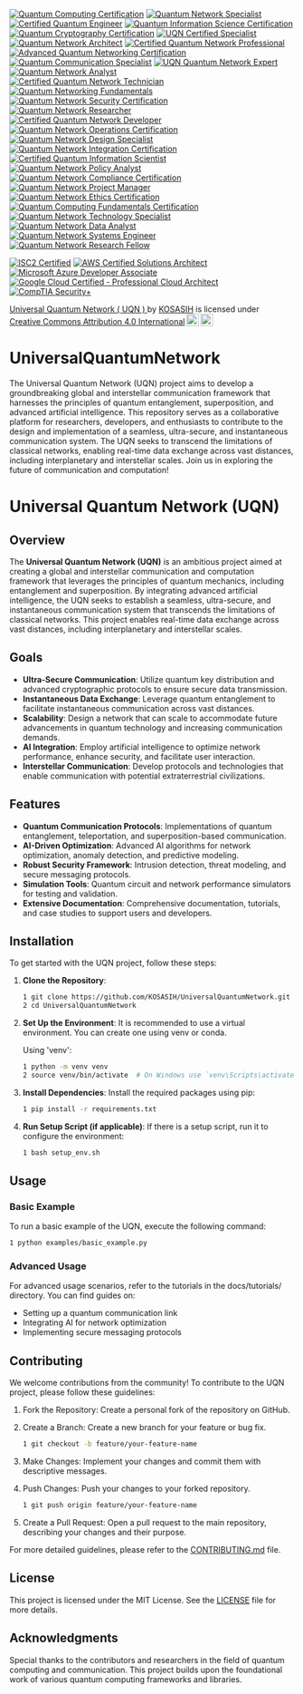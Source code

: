 [![Quantum Computing Certification](https://img.shields.io/badge/Quantum%20Computing%20Certification-International%20Quantum%20Association-blue.svg)]( https://www.quantumassociation.org/certification)
[![Quantum Network Specialist](https://img.shields.io/badge/Quantum%20Network%20Specialist-Quantum%20Network%20Institute-orange.svg)](https://www.quantumnetworkinstitute.org/certification)
[![Certified Quantum Engineer](https://img.shields.io/badge/Certified%20Quantum%20Engineer-Quantum%20Engineering%20Society-brightgreen.svg)](https://www.quantumengineeringsociety.org/certification)
[![Quantum Information Science Certification](https://img.shields.io/badge/Quantum%20Information%20Science%20Certification-Global%20Quantum%20Institute-red.svg)](https://www.globalquantuminstitute.org/certification)
[![Quantum Cryptography Certification](https://img.shields.io/badge/Quantum%20Cryptography%20Certification-Quantum%20Cryptography%20Council-purple.svg)](https://www.quantumcryptographycouncil.org/certification)
[![UQN Certified Specialist](https://img.shields.io/badge/UQN%20Certified%20Specialist-Universal%20Quantum%20Network%20Certification-blue.svg)](https://www.uqn.org/certification)
[![Quantum Network Architect](https://img.shields.io/badge/Quantum%20Network%20Architect-Quantum%20Network%20Certification%20Board-orange.svg)](https://www.qncb.org/certification)
[![Certified Quantum Network Professional](https://img.shields.io/badge/Certified%20Quantum%20Network%20Professional-International%20Quantum%20Network%20Association-brightgreen.svg)](https://www.iqna.org/certification)
[![Advanced Quantum Networking Certification](https://img.shields.io/badge/Advanced%20Quantum%20Networking%20Certification-Quantum%20Networking%20Institute-red.svg)](https://www.qni.org/certification)
[![Quantum Communication Specialist](https://img.shields.io/badge/Quantum%20Communication%20Specialist-Quantum%20Communication%20Society-purple.svg)](https://www.qcs.org/certification)
[![UQN Quantum Network Expert](https://img.shields.io/badge/UQN%20Quantum%20Network%20Expert-Universal%20Quantum%20Network-blue.svg )](https://www.uqn.org/expert-certification)  
[![Quantum Network Analyst](https://img.shields.io/badge/Quantum%20Network%20Analyst-Quantum%20Analysis%20Institute-orange.svg)](https://www.qai.org/certification)  
[![Certified Quantum Network Technician](https://img.shields.io/badge/Certified%20Quantum%20Network%20Technician-International%20Quantum%20Technicians%20Association-brightgreen.svg)](https://www.iqta.org/certification)  
[![Quantum Networking Fundamentals](https://img.shields.io/badge/Quantum%20Networking%20Fundamentals-Quantum%20Fundamentals%20Institute-red.svg)](https://www.qfi.org/certification)  
[![Quantum Network Security Certification](https://img.shields.io/badge/Quantum%20Network%20Security%20Certification-Quantum%20Security%20Council-purple.svg)](https://www.qsc.org/certification)  
[![Quantum Network Researcher](https://img.shields.io/badge/Quantum%20Network%20Researcher-Quantum%20Research%20Institute-blue.svg)](https://www.qri.org/certification)  
[![Certified Quantum Network Developer](https://img.shields.io/badge/Certified%20Quantum%20Network%20Developer-Quantum%20Development%20Society-orange.svg)](https://www.qds.org/certification)  
[![Quantum Network Operations Certification](https://img.shields.io/badge/Quantum%20Network%20Operations%20Certification-Quantum%20Operations%20Institute-brightgreen.svg)](https://www.qoi.org/certification)  
[![Quantum Network Design Specialist](https://img.shields.io/badge/Quantum%20Network%20Design%20Specialist-Quantum%20Design%20Council-red.svg)](https://www.qdc.org/certification)  
[![Quantum Network Integration Certification](https://img.shields.io/badge/Quantum%20Network%20Integration%20Certification-Quantum%20Integration%20Institute-purple.svg)](https://www.qii.org/certification)  
[![Certified Quantum Information Scientist](https://img.shields.io/badge/Certified%20Quantum%20Information%20Scientist-Quantum%20Information%20Society-blue.svg)](https://www.qis.org/certification)  
[![Quantum Network Policy Analyst](https://img.shields.io/badge/Quantum%20Network%20Policy%20Analyst-Quantum%20Policy%20Institute-orange.svg)](https://www.qpi.org/certification)  
[![Quantum Network Compliance Certification](https://img.shields.io/badge/Quantum%20Network%20Compliance%20Certification-Quantum%20Compliance%20Council-brightgreen.svg)](https://www.qcc.org/certification)  
[![Quantum Network Project Manager](https://img.shields.io/badge/Quantum%20Network%20Project%20Manager-Quantum%20Project%20Management%20Institute-red.svg)](https://www.qpmi.org/certification)  
[![Quantum Network Ethics Certification](https://img.shields.io/badge/Quantum%20Network%20Ethics%20Certification-Quantum%20Ethics%20Board-purple.svg)](https://www.qeb.org/certification)  
[![Quantum Computing Fundamentals Certification](https://img.shields.io/badge/Quantum%20Computing%20Fundamentals%20Certification-Quantum%20Fundamentals%20Institute-blue.svg)](https://www.qfi.org/certification)  
[![Quantum Network Technology Specialist](https://img.shields.io/badge/Quantum%20Network%20Technology%20Specialist-Quantum%20Technology%20Institute-orange.svg)](https://www.qti.org/certification)  
[![Quantum Network Data Analyst](https://img.shields.io/badge/Quantum%20Network%20Data%20Analyst-Quantum%20Data%20Institute-brightgreen.svg)](https://www.qdi.org/certification)  
[![Quantum Network Systems Engineer](https://img.shields.io/badge/Quantum%20Network%20Systems%20Engineer-Quantum%20Systems%20Engineering%20Society-red.svg)](https://www.qses.org/certification)  
[![Quantum Network Research Fellow](https://img.shields.io/badge/Quantum%20Network%20Research%20Fellow-Quantum%20Research%20Council-purple.svg)](https://www.qrc.org/certification)  

[![ISC2 Certified](https://img.shields.io/badge/ISC2-Certified-brightgreen.svg)](https://www.isc2.org/Certifications)
[![AWS Certified Solutions Architect](https://img.shields.io/badge/AWS-Certified_Solutions_Architect-brightgreen.svg)](https://aws.amazon.com/certification/certified-solutions-architect-associate/)
[![Microsoft Azure Developer Associate](https://img.shields.io/badge/Microsoft-Azure_Developer_Associate-brightgreen.svg)](https://learn.microsoft.com/en-us/certifications/azure-developer/)
[![Google Cloud Certified - Professional Cloud Architect](https://img.shields.io/badge/Google_Cloud-Professional_Cloud_Architect-brightgreen.svg)](https://cloud.google.com/certification/cloud-architect)
[![CompTIA Security+](https://img.shields.io/badge/CompTIA-Security%2B-brightgreen.svg)](https://www.comptia.org/certifications/security)

<p xmlns:cc="http://creativecommons.org/ns#" xmlns:dct="http://purl.org/dc/terms/"><a property="dct:title" rel="cc:attributionURL" href="https://github.com/KOSASIH/UniversalQuantumNetwork">Universal Quantum Network ( UQN ) </a> by <a rel="cc:attributionURL dct:creator" property="cc:attributionName" href="https://www.linkedin.com/in/kosasih-81b46b5a">KOSASIH</a> is licensed under <a href="https://creativecommons.org/licenses/by/4.0/?ref=chooser-v1" target="_blank" rel="license noopener noreferrer" style="display:inline-block;">Creative Commons Attribution 4.0 International<img style="height:22px!important;margin-left:3px;vertical-align:text-bottom;" src="https://mirrors.creativecommons.org/presskit/icons/cc.svg?ref=chooser-v1" alt=""><img style="height:22px!important;margin-left:3px;vertical-align:text-bottom;" src="https://mirrors.creativecommons.org/presskit/icons/by.svg?ref=chooser-v1" alt=""></a></p>

# UniversalQuantumNetwork
The Universal Quantum Network (UQN) project aims to develop a groundbreaking global and interstellar communication framework that harnesses the principles of quantum entanglement, superposition, and advanced artificial intelligence. This repository serves as a collaborative platform for researchers, developers, and enthusiasts to contribute to the design and implementation of a seamless, ultra-secure, and instantaneous communication system. The UQN seeks to transcend the limitations of classical networks, enabling real-time data exchange across vast distances, including interplanetary and interstellar scales. Join us in exploring the future of communication and computation!

# Universal Quantum Network (UQN)

## Overview

The **Universal Quantum Network (UQN)** is an ambitious project aimed at creating a global and interstellar communication and computation framework that leverages the principles of quantum mechanics, including entanglement and superposition. By integrating advanced artificial intelligence, the UQN seeks to establish a seamless, ultra-secure, and instantaneous communication system that transcends the limitations of classical networks. This project enables real-time data exchange across vast distances, including interplanetary and interstellar scales.

## Goals

- **Ultra-Secure Communication**: Utilize quantum key distribution and advanced cryptographic protocols to ensure secure data transmission.
- **Instantaneous Data Exchange**: Leverage quantum entanglement to facilitate instantaneous communication across vast distances.
- **Scalability**: Design a network that can scale to accommodate future advancements in quantum technology and increasing communication demands.
- **AI Integration**: Employ artificial intelligence to optimize network performance, enhance security, and facilitate user interaction.
- **Interstellar Communication**: Develop protocols and technologies that enable communication with potential extraterrestrial civilizations.

## Features

- **Quantum Communication Protocols**: Implementations of quantum entanglement, teleportation, and superposition-based communication.
- **AI-Driven Optimization**: Advanced AI algorithms for network optimization, anomaly detection, and predictive modeling.
- **Robust Security Framework**: Intrusion detection, threat modeling, and secure messaging protocols.
- **Simulation Tools**: Quantum circuit and network performance simulators for testing and validation.
- **Extensive Documentation**: Comprehensive documentation, tutorials, and case studies to support users and developers.

## Installation

To get started with the UQN project, follow these steps:

1. **Clone the Repository**:
   ```bash
   1 git clone https://github.com/KOSASIH/UniversalQuantumNetwork.git
   2 cd UniversalQuantumNetwork
   ```

2. **Set Up the Environment**: It is recommended to use a virtual environment. You can create one using venv or conda.

   Using 'venv':

   ```bash
   1 python -m venv venv
   2 source venv/bin/activate  # On Windows use `venv\Scripts\activate`
   ```

3. **Install Dependencies**: Install the required packages using pip:

   ```bash
   1 pip install -r requirements.txt
   ```
   
4. **Run Setup Script (if applicable)**: If there is a setup script, run it to configure the environment:

   ```bash
   1 bash setup_env.sh
   ```

## Usage

### Basic Example
To run a basic example of the UQN, execute the following command:

   ```bash
   1 python examples/basic_example.py
   ```

### Advanced Usage
For advanced usage scenarios, refer to the tutorials in the docs/tutorials/ directory. You can find guides on:

   - Setting up a quantum communication link
   - Integrating AI for network optimization
   - Implementing secure messaging protocols

## Contributing
We welcome contributions from the community! To contribute to the UQN project, please follow these guidelines:

1. Fork the Repository: Create a personal fork of the repository on GitHub.
2. Create a Branch: Create a new branch for your feature or bug fix.

   ```bash
   1 git checkout -b feature/your-feature-name
   ```

4. Make Changes: Implement your changes and commit them with descriptive messages.
5. Push Changes: Push your changes to your forked repository.

   ```bash
   1 git push origin feature/your-feature-name
   ```

7. Create a Pull Request: Open a pull request to the main repository, describing your changes and their purpose.

For more detailed guidelines, please refer to the [CONTRIBUTING.md](CONTRIBUTING.md) file.

## License
This project is licensed under the MIT License. See the [LICENSE](LICENSE) file for more details.

## Acknowledgments
Special thanks to the contributors and researchers in the field of quantum computing and communication.
This project builds upon the foundational work of various quantum computing frameworks and libraries.

